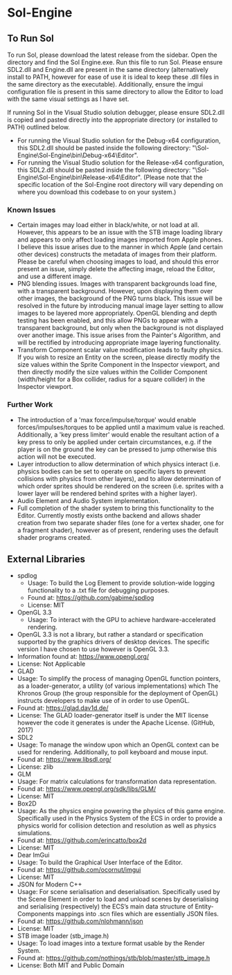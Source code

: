 # Sol-Engine

## To Run Sol
To run Sol, please download the latest release from the sidebar. Open the directory and find the Sol Engine.exe. Run this file to run Sol. Please ensure SDL2.dll and Engine.dll are present in the same directory (alternatively install to PATH, however for ease of use it is ideal to keep these .dll files in the same directory as the executable). Additionally, ensure the imgui configuration file is present in this same directory to allow the Editor to load with the same visual settings as I have set.

If running Sol in the Visual Studio solution debugger, please ensure SDL2.dll is copied and pasted directly into the appropriate directory (or installed to PATH) outlined below.
- For running the Visual Studio solution for the Debug-x64 configuration, this SDL2.dll should be pasted inside the following directory: "\Sol-Engine\Sol-Engine\bin\Debug-x64\Editor".
- For running the Visual Studio solution for the Release-x64 configuration, this SDL2.dll should be pasted inside the following directory: "\Sol-Engine\Sol-Engine\bin\Release-x64\Editor".
(Please note that the specific location of the Sol-Engine root directory will vary depending on where you download this codebase to on your system.)

### Known Issues
- Certain images may load either in black/white, or not load at all. However, this appears to be an issue with the STB image loading library and appears to only affect loading images imported from Apple phones. I believe this issue arises due to the manner in which Apple (and certain other devices) constructs the metadata of images from their platform. Please be careful when choosing images to load, and should this error present an issue, simply delete the affecting image, reload the Editor, and use a different image.
- PNG blending issues. Images with transparent backgrounds load fine, with a transparent background. However, upon displaying them over other images, the background of the PNG turns black. This issue will be resolved in the future by introducing manual image layer setting to allow images to be layered more appropriately. OpenGL blending and depth testing has been enabled, and this allow PNGs to appear with a transparent background, but only when the background is not displayed over another image. This issue arises from the Painter's Algorithm, and will be rectified by introducing appropriate image layering functionality.
- Transform Component scalar value modification leads to faulty physics. If you wish to resize an Entity on the screen, please directly modify the size values within the Sprite Component in the Inspector viewport, and  then directly modify the size values within the Collider Component (width/height for a Box collider, radius for a square collider) in the Inspector viewport.

### Further Work
- The introduction of a 'max force/impulse/torque' would enable forces/impulses/torques to be applied until a maximum value is reached. Additionally, a 'key press limiter' would enable the resultant action of a key press to only be applied under certain circumstances, e.g. if the player is on the ground the key can be pressed to jump otherwise this action will not be executed.
- Layer introduction to allow determination of which physics interact (i.e. physics bodies can be set to operate on specific layers to prevent collisions with physics from other layers), and to allow determination of which order sprites should be rendered on the screen (i.e. sprites with a lower layer will be rendered behind sprites with a higher layer).
- Audio Element and Audio System implementation.
- Full completion of the shader system to bring this functionality to the Editor. Currently mostly exists onthe backend and allows shader creation from two separate shader files (one for a vertex shader, one for a fragment shader), however as of present, rendering uses the default shader programs created.

## External Libraries
- spdlog
  - Usage: To build the Log Element to provide solution-wide logging functionality to a .txt file for debugging purposes.
  -	Found at: https://github.com/gabime/spdlog
  -	License: MIT
-	OpenGL 3.3
	-	Usage: To interact with the GPU to achieve hardware-accelerated rendering.
  -	OpenGL 3.3 is not a library, but rather a standard or specification supported by the graphics drivers of desktop devices. The specific version I have chosen to use however is OpenGL 3.3.
  -	Information found at: https://www.opengl.org/
  -	License: Not Applicable
-	GLAD
  -	Usage: To simplify the process of managing OpenGL function pointers, as a loader-generator, a utility (of various implementations) which The Khronos Group (the group responsible for the deployment of OpenGL) instructs developers to make use of in order to use OpenGL.
  -	Found at: https://glad.dav1d.de/
  -	License: The GLAD loader-generator itself is under the MIT license however the code it generates is under the Apache License. (GitHub, 2017)
-	SDL2
  -	Usage: To manage the window upon which an OpenGL context can be used for rendering. Additionally, to poll keyboard and mouse input.
  -	Found at: https://www.libsdl.org/
  -	License: zlib
-	GLM
  -	Usage: For matrix calculations for transformation data representation.
  -	Found at: https://www.opengl.org/sdk/libs/GLM/
  -	License: MIT
-	Box2D
  -	Usage: As the physics engine powering the physics of this game engine. Specifically used in the Physics System of the ECS in order to provide a physics world for collision detection and resolution as well as physics simulations.
  -	Found at: https://github.com/erincatto/box2d
  -	License: MIT
-	Dear ImGui
  -	Usage: To build the Graphical User Interface of the Editor.
  -	Found at: https://github.com/ocornut/imgui
  -	License: MIT
-	JSON for Modern C++
  -	Usage: For scene serialisation and deserialisation. Specifically used by the Scene Element in order to load and unload scenes by deserialising and serialising (respectively) the ECS’s main data structure of Entity-Components mappings into .scn files which are essentially JSON files. 
  -	Found at: https://github.com/nlohmann/json
  -	License: MIT
-	STB image loader (stb_image.h)
  -	Usage: To load images into a texture format usable by the Render System.
  -	Found at: https://github.com/nothings/stb/blob/master/stb_image.h
  -	License: Both MIT and Public Domain
